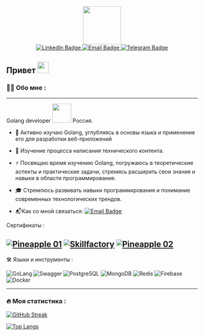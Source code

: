 
<!--
**zatrasz75/zatrasz75** is a ✨ _special_ ✨ repository because its `README.md` (this file) appears on your GitHub profile.

Here are some ideas to get you started:

- 🔭 I’m currently working on ...
- 🌱 I’m currently learning ...
- 👯 I’m looking to collaborate on ...
- 🤔 I’m looking for help with ...
- 💬 Ask me about ...
- 📫 How to reach me: ...
- 😄 Pronouns: ...
- 👋
- ⚡ Fun fact: ...
-->

<div id="header" align="center">
  <img src="https://media.giphy.com/media/M9gbBd9nbDrOTu1Mqx/giphy.gif" width="100"/>
</div>

<div id="badges" align="center">
<a href="https://www.linkedin.com/in/михаил-токмачев-a636a9281/" target="_blank">
  <img src="https://img.shields.io/badge/LinkedIn-blue?style=for-the-badge&logo=linkedin&logoColor=white" alt="LinkedIn Badge"/>
</a>
  <a href="mailto:zatrasz@ya.ru" target="_blank">
    <img src="https://img.shields.io/badge/Email-red?style=for-the-badge&logo=gmail&logoColor=white" alt="Email Badge"/>
  </a>
<a href="https://t.me/Zatrasz" target="_blank">
  <img src="https://img.shields.io/badge/Telegram-blue?style=for-the-badge&logo=telegram&logoColor=white" alt="Telegram Badge"/>
</a>
</div>

<img src="https://komarev.com/ghpvc/?username=zatrasz75-github-username&style=flat-square&color=blue" alt=""/>

<h2>
  Привет
  <img src="https://media.giphy.com/media/hvRJCLFzcasrR4ia7z/giphy.gif" width="30px"/>
</h2>

### 👨‍💻 Обо мне :

---
Golang developer <img src="https://media.giphy.com/media/WUlplcMpOCEmTGBtBW/giphy.gif" width="50"> Россия.

- 🔭 Активно изучаю Golang, углубляясь в основы языка и применение его для разработки веб-приложений

- 🌱 Изучение процесса написания технического контента.

- ⚡ Посвящаю время изучению Golang, погружаюсь в теоретические аспекты и практические задачи, стремясь расширить свои знания и навыки в области программирования.

- 🎓 Стремлюсь развивать навыки программирования и понимание современных технологических трендов.

- 📬Как со мной связаться: [![Email Badge](https://img.shields.io/badge/zatrasz%40ya.ru-red?style=flat&logo=mail&logoColor=white)](mailto:zatrasz@ya.ru)

Сертификаты :

[![Pineapple 01](https://img.shields.io/badge/Pineapple-beige)](https://disk.yandex.ru/i/5o6FLJRj_ysT6w)
[![Skillfactory](https://img.shields.io/badge/Skillfactory-green)](https://disk.yandex.ru/i/W7mvJpwktZ7zCw)
[![Pineapple 02](https://img.shields.io/badge/Pineapple-beige)](https://disk.yandex.ru/i/2r-DbLTJOQcNrw)
---



🛠️ Языки и инструменты :

![GoLang](https://img.shields.io/badge/GoLang-316192?style=for-the-badhttps://yadi.sk/i/pRyjulxLAuj8UQge&logo=go&logoColor=white)
![Swagger](https://img.shields.io/badge/Swagger-000000?style=for-the-badge&logo=swagger&logoColor=white)
![PostgreSQL](https://img.shields.io/badge/POstgreSQL-%23646CFF?style=for-the-badge&logo=postgresql&logoColor=black)
![MongoDB](https://img.shields.io/badge/MongoDB-6DA55F?style=for-the-badge&logo=mongodb&logoColor=black)
![Redis](https://img.shields.io/badge/Redis-%23E0234E?style=for-the-badge&logo=redis&logoColor=black)
![Firebase](https://img.shields.io/badge/Firebase-%2338B2AC?style=for-the-badge&logo=firebase&logoColor=black)
![Docker](https://img.shields.io/badge/Docker-316192?style=for-the-badge&logo=docker&logoColor=white)

---

### 🔥 Моя статистика :

[![GitHub Streak](https://github-readme-streak-stats.herokuapp.com?user=zatrasz75&theme=highcontrast&locale=ru)](https://git.io/streak-stats)

[![Top Langs](https://github-readme-stats.vercel.app/api/top-langs/?username=zatrasz75&layout=compact&theme=vision-friendly-dark)](https://github.com/anuraghazra/github-readme-stats)